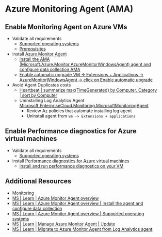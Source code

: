 # Azure Monitoring Agent (AMA)

## Enable Monitoring Agent on Azure VMs

- Validate all requirements
  - [Supported operating systems][3]
  - [Prerequisites][1]
- Install [Azure Monitor Agent][4]
  - [Install the AMA (Microsoft.Azure.Monitor.AzureMonitorWindowsAgent) agent and configure data collection AMA][6]
  - [Enable automatic upgrade VM -> Extensions + Applications -> AzureMonitorWindowsAgent ->  click on Enable automatic upgrade][7]
- Avoid Agent Duplicates costs
  - [Heartbeat | summarize max(TimeGenerated) by Computer, Category | sort by Computer][12]
  - Uninstalling Log Analytics Agent [Microsoft.EnterpriseCloud.Monitoring.MicrosoftMonitoringAgent][11]
    - Review Az policies that automate installing log agent
    - Uninstall agent from `vm -> Extensions + applications`

## Enable Performance diagnostics for Azure virtual machines

- Validate all requirements
  - [Supported operating systems][9]
- Install [Performance diagnostics for Azure virtual machines][8]
  - [Install and run performance diagnostics on your VM][10]

## Additional Resources

- Monitoring
- [MS | Learn | Azure Monitor Agent overview][4]
- [MS | Learn | Azure Monitor Agent overview | Install the agent and configure data collection][6]
- [MS | Learn | Azure Monitor Agent overview | Supported operating systems][8]
- [MS | Learn | Manage Azure Monitor Agent | Update][7]
- [MS | Learn | Migrate to Azure Monitor Agent from Log Analytics agent][5]

[1]: https://learn.microsoft.com/en-us/azure/azure-monitor/agents/azure-monitor-agent-manage?tabs=azure-portal#prerequisites
[3]: https://learn.microsoft.com/en-us/azure/azure-monitor/agents/agents-overview#supported-operating-systems
[4]: https://learn.microsoft.com/en-us/azure/azure-monitor/agents/agents-overview
[5]: https://learn.microsoft.com/en-us/azure/azure-monitor/agents/azure-monitor-agent-migration
[6]: https://learn.microsoft.com/en-us/azure/azure-monitor/agents/agents-overview#install-the-agent-and-configure-data-collection
[7]: https://learn.microsoft.com/en-us/azure/azure-monitor/agents/azure-monitor-agent-manage?tabs=azure-portal#update
[8]: https://learn.microsoft.com/en-us/troubleshoot/azure/virtual-machines/performance-diagnostics
[9]: https://learn.microsoft.com/en-us/troubleshoot/azure/virtual-machines/performance-diagnostics#supported-operating-systems
[10]: https://learn.microsoft.com/en-us/troubleshoot/azure/virtual-machines/performance-diagnostics#install-and-run-performance-diagnostics-on-your-vm
[11]: https://learn.microsoft.com/en-us/azure/virtual-machines/extensions/oms-windows#extension-schema
[12]: https://learn.microsoft.com/en-us/azure/azure-monitor/vm/vminsights-enable-overview#migrate-from-log-analytics-agent-to-azure-monitor-agent
